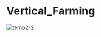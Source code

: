 # Vertical_Farming

![temp2-2](https://user-images.githubusercontent.com/60500365/151272463-8e6a495a-36dd-4c5d-9c96-4426f1ee07e1.png)
